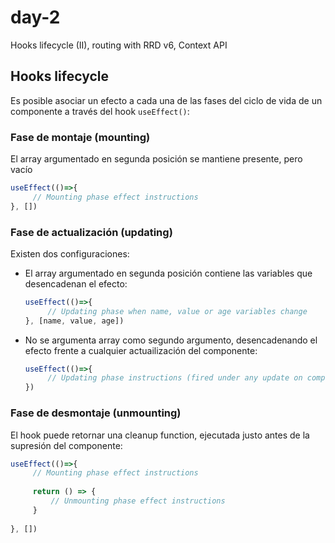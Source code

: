 # day-2
Hooks lifecycle (II), routing with RRD v6, Context API

## Hooks lifecycle
Es posible asociar un efecto a cada una de las fases del ciclo de vida de un componente a través del hook `useEffect()`:

### Fase de montaje (mounting)
El array argumentado en segunda posición se mantiene presente, pero vacío
````javascript
useEffect(()=>{
     // Mounting phase effect instructions
}, [])
````

### Fase de actualización (updating)
Existen dos configuraciones:

- El array argumentado en segunda posición contiene las variables que desencadenan el efecto:
  ````javascript
  useEffect(()=>{
       // Updating phase when name, value or age variables change
  }, [name, value, age])
  ````
  
  
- No se argumenta array como segundo argumento, desencadenando el efecto frente a cualquier actuailización del componente:
  ````javascript
  useEffect(()=>{
       // Updating phase instructions (fired under any update on component's props or state
  })
  ````
  
  
### Fase de desmontaje (unmounting)
El hook puede retornar una cleanup function, ejecutada justo antes de la supresión del componente:
````javascript
useEffect(()=>{
     // Mounting phase effect instructions
     
     return () => {
         // Unmounting phase effect instructions 
     }
     
}, [])
````
